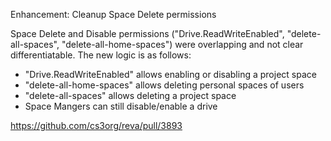 Enhancement: Cleanup Space Delete permissions

Space Delete and Disable permissions ("Drive.ReadWriteEnabled", "delete-all-spaces", "delete-all-home-spaces") were overlapping and not clear differentiatable.
The new logic is as follows:
  -  "Drive.ReadWriteEnabled" allows enabling or disabling a project space
  -  "delete-all-home-spaces" allows deleting personal spaces of users
  -  "delete-all-spaces" allows deleting a project space
  -  Space Mangers can still disable/enable a drive

https://github.com/cs3org/reva/pull/3893
